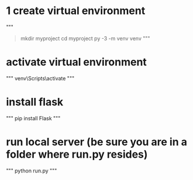 # 1 create virtual environment
"""
> mkdir myproject
> cd myproject
> py -3 -m venv venv
"""

# activate virtual environment
"""
venv\Scripts\activate
"""

# install flask
"""
pip install Flask
"""
# run local server (be sure you are in a folder where run.py resides)

"""
python run.py
"""
